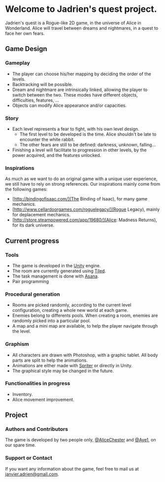 # Welcome to Jadrien's quest project.
Jadrien's quest is a Rogue-like 2D game, in the universe of Alice in Wonderland. Alice will travel between dreams and nightmares, in a quest to face her own fears.

## Game Design
### Gameplay
* The player can choose his/her mapping by deciding the order of the levels.
* Backtracking will be possible.
* Dream and nightmare are intrinsically linked, allowing the player to switch between the two. These modes have different objects, difficulties, features, ...
* Objects can modify Alice appearance and/or capacities.

### Story
* Each level represents a fear to fight, with his own level design.
  * The first level to be developed is the time. Alice shouldn't be late to encounter the white rabbit.
  * The other fears are still to be defined: darkness, unknown, falling...   
* Finishing a level will facilitate to progression in other levels, by the power acquired, and the features unlocked.

### Inspirations
As much as we want to do an original game with a unique user experience, we still have to rely on strong references. Our inspirations mainly come from the following games:
* [http://bindingofisaac.com/](The Binding of Isaac), for many game mechanics.
* [http://www.cellardoorgames.com/roguelegacy/](Rogue Legacy), mainly for deplacement mechanics.
* [http://store.steampowered.com/app/19680/](Alice: Madness Returns), for its dark universe.

## Current progress
### Tools
* The game is developed in the [Unity](https://unity3d.com/) engine.
* The room are currently generated using [Tiled](http://www.mapeditor.org/).
* The task management is done with [Asana](https://app.asana.com/).
* Pair programming

### Procedural generation
* Rooms are picked randomly, according to the current level configuration, creating a whole new world at each game.
* Enemies belong to differents pools. When creating a room, enemies are randomly picked into a particular pool.
* A map and a mini map are available, to help the player navigate through the level.

### Graphism
* All characters are drawn with Photoshop, with a graphic tablet. All body parts are split to help the animations.
* Animations are either made with [Spriter](https://brashmonkey.com/spriter-features/#) or directly in Unity.
* The graphical style may be changed in the future.

### Functionalities in progress
* Inventory.
* Alice movement improvement.

## Project
### Authors and Contributors
The game is developed by two people only, [@AliceChester](https://github.com/AliceChester) and [@Aye1](https://github.com/Aye1), on our spare time.

### Support or Contact
If you want any information about the game, feel free to mail us at janvier.adrien@gmail.com.
